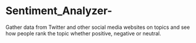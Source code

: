 # Sentiment_Analyzer-
Gather data from Twitter and other social media websites on topics and see how people rank the topic whether positive, negative or neutral. 
